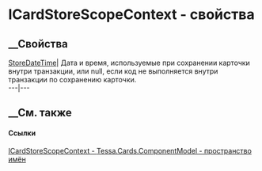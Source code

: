 # ICardStoreScopeContext - свойства
##  __Свойства
[StoreDateTime](P_Tessa_Cards_ComponentModel_ICardStoreScopeContext_StoreDateTime.htm)|
Дата и время, используемые при сохранении карточки внутри транзакции, или
null, если код не выполняется внутри транзакции по сохранению карточки.  
---|---  
## __См. также
#### Ссылки
[ICardStoreScopeContext -
](T_Tessa_Cards_ComponentModel_ICardStoreScopeContext.htm)
[Tessa.Cards.ComponentModel - пространство
имён](N_Tessa_Cards_ComponentModel.htm)

